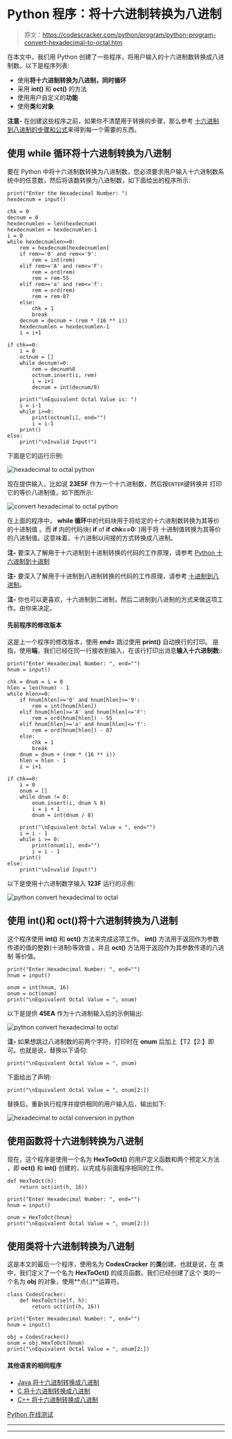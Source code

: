 # Python 程序：将十六进制转换为八进制

> 原文：<https://codescracker.com/python/program/python-program-convert-hexadecimal-to-octal.htm>

在本文中，我们用 Python 创建了一些程序，将用户输入的十六进制数转换成八进制数。以下是程序列表:

*   使用**将十六进制转换为八进制，同时循环**
*   采用 **int()** 和 **oct()** 的方法
*   使用用户自定义的**功能**
*   使用**类**和**对象**

**注意-** 在创建这些程序之前，如果你不清楚用于转换的步骤，那么参考 [十六进制到八进制的步骤和公式](/computer-fundamental/hexadecimal-to-octal.htm)来得到每一个需要的东西。

## 使用 while 循环将十六进制转换为八进制

要在 Python 中将十六进制数转换为八进制数，您必须要求用户输入十六进制数系统中的任意数，然后将该数转换为八进制数，如下面给出的程序所示:

```
print("Enter the Hexadecimal Number: ")
hexdecnum = input()

chk = 0
decnum = 0
hexdecnumlen = len(hexdecnum)
hexdecnumlen = hexdecnumlen-1
i = 0
while hexdecnumlen>=0:
    rem = hexdecnum[hexdecnumlen]
    if rem>='0' and rem<='9':
        rem = int(rem)
    elif rem>='A' and rem<='F':
        rem = ord(rem)
        rem = rem-55
    elif rem>='a' and rem<='f':
        rem = ord(rem)
        rem = rem-87
    else:
        chk = 1
        break
    decnum = decnum + (rem * (16 ** i))
    hexdecnumlen = hexdecnumlen-1
    i = i+1

if chk==0:
    i = 0
    octnum = []
    while decnum!=0:
        rem = decnum%8
        octnum.insert(i, rem)
        i = i+1
        decnum = int(decnum/8)

    print("\nEquivalent Octal Value is: ")
    i = i-1
    while i>=0:
        print(octnum[i], end="")
        i = i-1
    print()
else:
    print("\nInvalid Input!")
```

下面是它的运行示例:

![hexadecimal to octal python](img/bfe83d3a615ab7894647e41807a58e1e.png)

现在提供输入，比如说 **23E5F** 作为一个十六进制数，然后按`ENTER`键转换并 打印它的等价八进制值，如下图所示:

![convert hexadecimal to octal python](img/30d3867fe8e2125550c309608f68d28c.png)

在上面的程序中， **while 循环**中的代码块用于将给定的十六进制数转换为其等价的十进制值 。而 **if** 内的代码块( **if** of **if chk==0:** )用于将 十进制值转换为其等价的八进制值。这意味着，十六进制以间接的方式转换成八进制。

**注-** 要深入了解用于十六进制到十进制转换的代码的工作原理，请参考 [Python 十六进制到十进制](/python/program/python-program-convert-hexadecimal-to-decimal.htm)

**注-** 要深入了解用于十进制到八进制转换的代码的工作原理，请参考 [十进制到八进制](/python/program/python-program-convert-decimal-to-octal.htm)。

**注-** 你也可以更喜欢，十六进制到二进制，然后二进制到八进制的方式来做这项工作。由你来决定。

#### 先前程序的修改版本

这是上一个程序的修改版本，使用 **end=** 跳过使用 **print()** 自动换行的打印。 是指，使用**端**，我们已经在同一行接收到输入，在该行打印出消息**输入十六进制数:**:

```
print("Enter Hexadecimal Number: ", end="")
hnum = input()

chk = dnum = i = 0
hlen = len(hnum) - 1
while hlen>=0:
    if hnum[hlen]>='0' and hnum[hlen]<='9':
        rem = int(hnum[hlen])
    elif hnum[hlen]>='A' and hnum[hlen]<='F':
        rem = ord(hnum[hlen]) - 55
    elif hnum[hlen]>='a' and hnum[hlen]<='f':
        rem = ord(hnum[hlen]) - 87
    else:
        chk = 1
        break
    dnum = dnum + (rem * (16 ** i))
    hlen = hlen - 1
    i = i+1

if chk==0:
    i = 0
    onum = []
    while dnum != 0:
        onum.insert(i, dnum % 8)
        i = i + 1
        dnum = int(dnum / 8)

    print("\nEquivalent Octal Value = ", end="")
    i = i - 1
    while i >= 0:
        print(onum[i], end="")
        i = i - 1
    print()
else:
    print("\nInvalid Input!")
```

以下是使用十六进制数字输入 **123F** 运行的示例:

![python convert hexadecimal to octal](img/a9ce35b651ac4b7b20834835135e8ad2.png)

## 使用 int()和 oct()将十六进制转换为八进制

这个程序使用 **int()** 和 **oct()** 方法来完成这项工作。 **int()** 方法用于返回作为参数传递的值的整数(十进制)等效值 。并且 **oct()** 方法用于返回作为其参数传递的八进制 等价值。

```
print("Enter Hexadecimal Number: ", end="")
hnum = input()

onum = int(hnum, 16)
onum = oct(onum)
print("\nEquivalent Octal Value = ", onum)
```

以下是提供 **45EA** 作为十六进制输入后的示例输出:

![python convert hexadecimal to octal](img/710d638dc9615e4723bd4d705116a298.png)

**注-** 如果想跳过八进制数的前两个字符，打印时在 **onum** 后加上【T2【2:】即可。也就是说，替换以下语句:

```
print("\nEquivalent Octal Value = ", onum)
```

下面给出了声明:

```
print("\nEquivalent Octal Value = ", onum[2:])
```

替换后，重新执行程序并提供相同的用户输入后，输出如下:

![hexadecimal to octal conversion in python](img/e6bac4428bb9b024d9a7fecb8f79275a.png)

## 使用函数将十六进制转换为八进制

现在，这个程序是使用一个名为 **HexToOct()** 的用户定义函数和两个预定义方法 ，即 **oct()** 和 **int()** 创建的，以完成与前面程序相同的工作。

```
def HexToOct(h):
    return oct(int(h, 16))

print("Enter Hexadecimal Number: ", end="")
hnum = input()

onum = HexToOct(hnum)
print("\nEquivalent Octal Value = ", onum[2:])
```

## 使用类将十六进制转换为八进制

这是本文的最后一个程序，使用名为 **CodesCracker** 的**类**创建。也就是说，在 类中，我们定义了一个名为 **HexToOct()** 的成员函数。我们已经创建了这个 类的一个名为 **obj** 的对象，使用**点(.)**运算符。

```
class CodesCracker:
    def HexToOct(self, h):
        return oct(int(h, 16))

print("Enter Hexadecimal Number: ", end="")
hnum = input()

obj = CodesCracker()
onum = obj.HexToOct(hnum)
print("\nEquivalent Octal Value = ", onum[2:])
```

#### 其他语言的相同程序

*   [Java 将十六进制转换成八进制](/java/program/java-program-convert-hexadecimal-to-octal.htm)
*   [C 将十六进制转换成八进制](/c/program/c-program-convert-hexadecimal-to-octal.htm)
*   [C++ 将十六进制转换成八进制](/cpp/program/cpp-program-convert-hexadecimal-to-octal.htm)

[Python 在线测试](/exam/showtest.php?subid=10)

* * *

* * *